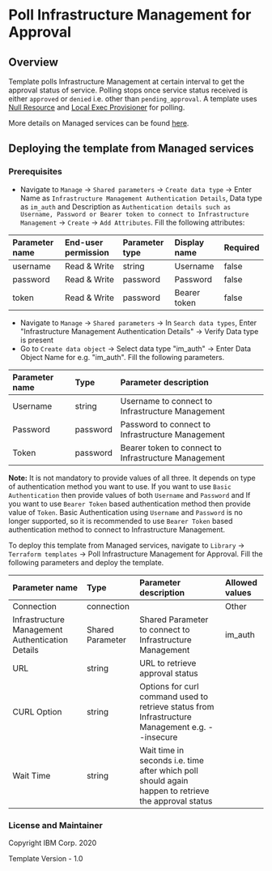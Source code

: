 # Poll Infrastructure Management for Approval

## Overview
Template polls Infrastructure Management at certain interval to get the approval status of service. Polling stops once service status received is either `approved` or `denied` i.e. other than `pending_approval`. A template uses [Null Resource](https://www.terraform.io/docs/provisioners/null_resource.html) and [Local Exec Provisioner](https://www.terraform.io/docs/provisioners/local-exec.html) for polling.

More details on Managed services can be found [here](https://www.ibm.com/support/knowledgecenter/SSFC4F/product_welcome_cloud_pak.html).

## Deploying the template from Managed services

### Prerequisites

- Navigate to `Manage` -> `Shared parameters` -> `Create data type` -> Enter Name as `Infrastructure Management Authentication Details`, Data type as `im_auth` and Description as `Authentication details such as Username, Password or Bearer token to connect to Infrastructure Management` -> `Create` -> `Add Attributes`. Fill the following attributes:

| Parameter name                  | End-user permission   | Parameter type             | Display name   | Required    |
| :---                            | :---                  | :---                       | :---           | :---        |
| username                        | Read & Write          |string                    | Username       | false       |
| password                        | Read & Write          |password                    | Password       | false       |
| token                           | Read & Write          |password                    | Bearer token   | false       |

- Navigate to `Manage` -> `Shared parameters` -> In `Search data types`, Enter "Infrastructure Management Authentication Details" -> Verify Data type is present
- Go to `Create data object` -> Select data type "im_auth" -> Enter Data Object Name for e.g. "im_auth". Fill the following parameters.

| Parameter name                  | Type            | Parameter description                                  |
| :---                            | :---            | :---                                                   |
| Username                        | string        | Username to connect to  Infrastructure Management      |
| Password                        | password        | Password to connect to  Infrastructure Management      |
| Token                           | password        | Bearer token to connect to  Infrastructure Management  |

**Note:** It is not mandatory to provide values of all three. It depends on type of authentication method you want to use. If you want to use `Basic Authentication` then provide values of both `Username` and `Password` and If you want to use `Bearer Token` based authentication method then provide value of `Token`. Basic Authentication using `Username` and `Password` is no longer supported, so it is recommended to use `Bearer Token` based authentication method to connect to Infrastructure Management.

To deploy this template from Managed services, navigate to `Library` -> `Terraform templates` -> Poll Infrastructure Management for Approval. Fill the following parameters and deploy the template.

| Parameter name                  | Type            | Parameter description      | Allowed values |
| :---                            | :---            | :---                       | :---           |
| Connection                      | connection      |             | Other |
| Infrastructure Management Authentication Details                          | Shared Parameter          | Shared Parameter to connect to Infrastructure Management                 | im_auth|
| URL                    | string          | URL to retrieve approval status                                            | |
| CURL Option                     | string          | Options for curl command used to retrieve status from Infrastructure Management e.g. --insecure                | |
| Wait Time             | string          | Wait time in seconds i.e. time after which poll should again happen to retrieve the approval status                                                                | |

### License and Maintainer
Copyright IBM Corp. 2020

Template Version - 1.0
